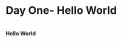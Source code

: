 # Day One- Hello World
<br> <b>Hello World </b> </br> 
<!-- Hello wold is complete August 25 20:43 with html format-->
